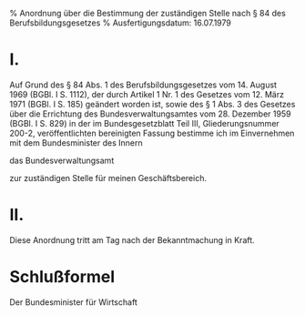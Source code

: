 % Anordnung über die Bestimmung der zuständigen Stelle nach § 84 des Berufsbildungsgesetzes
% Ausfertigungsdatum: 16.07.1979
 
# I.

Auf Grund des § 84 Abs. 1 des Berufsbildungsgesetzes vom 14. August 1969 (BGBl. I S. 1112), der durch Artikel 1 Nr. 1 des Gesetzes vom 12. März 1971 (BGBl. I S. 185) geändert worden ist, sowie des § 1 Abs. 3 des Gesetzes über die Errichtung des Bundesverwaltungsamtes vom 28. Dezember 1959 (BGBl. I S. 829) in der im Bundesgesetzblatt Teil III, Gliederungsnummer 200-2, veröffentlichten bereinigten Fassung bestimme ich im Einvernehmen mit dem Bundesminister des Innern

  
  
das Bundesverwaltungsamt

zur zuständigen Stelle für meinen Geschäftsbereich.

# II.

Diese Anordnung tritt am Tag nach der Bekanntmachung in Kraft.

# Schlußformel

Der Bundesminister für Wirtschaft
